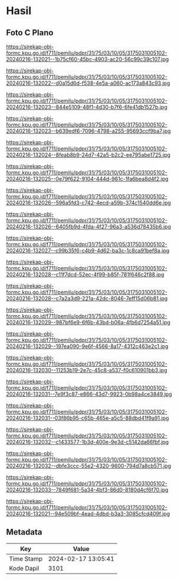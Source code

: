 # Hasil

## Foto C Plano

https://sirekap-obj-formc.kpu.go.id/f711/pemilu/pdpr/31/75/03/10/05/3175031005102-20240216-132021--1b75cf60-45bc-4903-ac20-56c99c39c107.jpg

https://sirekap-obj-formc.kpu.go.id/f711/pemilu/pdpr/31/75/03/10/05/3175031005102-20240216-132022--d0a15d6d-f538-4e5a-a060-ac173a843c93.jpg

https://sirekap-obj-formc.kpu.go.id/f711/pemilu/pdpr/31/75/03/10/05/3175031005102-20240216-132023--844e5109-48f1-4d30-b7f6-6fe41db1527b.jpg

https://sirekap-obj-formc.kpu.go.id/f711/pemilu/pdpr/31/75/03/10/05/3175031005102-20240216-132023--b639edf6-7096-4798-a255-95693ccf9ba7.jpg

https://sirekap-obj-formc.kpu.go.id/f711/pemilu/pdpr/31/75/03/10/05/3175031005102-20240216-132024--8feab8b9-24d7-42a5-b2c2-ee795abe1725.jpg

https://sirekap-obj-formc.kpu.go.id/f711/pemilu/pdpr/31/75/03/10/05/3175031005102-20240216-132025--0e79f622-9104-444d-961c-1fa6bea8d4f2.jpg

https://sirekap-obj-formc.kpu.go.id/f711/pemilu/pdpr/31/75/03/10/05/3175031005102-20240216-132026--596a5fd3-c742-4ecd-a59b-374c1540dd6e.jpg

https://sirekap-obj-formc.kpu.go.id/f711/pemilu/pdpr/31/75/03/10/05/3175031005102-20240216-132026--6405fb9d-4fda-4f27-96a3-a536d78435b6.jpg

https://sirekap-obj-formc.kpu.go.id/f711/pemilu/pdpr/31/75/03/10/05/3175031005102-20240216-132027--c99b35f6-c4b9-4d62-ba3c-1c8ca91bef8a.jpg

https://sirekap-obj-formc.kpu.go.id/f711/pemilu/pdpr/31/75/03/10/05/3175031005102-20240216-132028--c11f7dcd-52ec-4f99-b85f-781f646c2f88.jpg

https://sirekap-obj-formc.kpu.go.id/f711/pemilu/pdpr/31/75/03/10/05/3175031005102-20240216-132028--c7a2a3d9-221a-42dc-8046-7eff15d06b81.jpg

https://sirekap-obj-formc.kpu.go.id/f711/pemilu/pdpr/31/75/03/10/05/3175031005102-20240216-132029--987bf6e9-6f6b-43bd-b06a-4fb6d7254a51.jpg

https://sirekap-obj-formc.kpu.go.id/f711/pemilu/pdpr/31/75/03/10/05/3175031005102-20240216-132029--197ea090-9e6f-4566-8a17-4312c463e2c1.jpg

https://sirekap-obj-formc.kpu.go.id/f711/pemilu/pdpr/31/75/03/10/05/3175031005102-20240216-132030--11253b19-2e7c-45c8-a537-f0c610901bb3.jpg

https://sirekap-obj-formc.kpu.go.id/f711/pemilu/pdpr/31/75/03/10/05/3175031005102-20240216-132031--7e9f3c87-e866-43d7-9923-0b98a4ce3849.jpg

https://sirekap-obj-formc.kpu.go.id/f711/pemilu/pdpr/31/75/03/10/05/3175031005102-20240216-132031--03f86b95-c65b-465e-a5c5-88dbd41f9a91.jpg

https://sirekap-obj-formc.kpu.go.id/f711/pemilu/pdpr/31/75/03/10/05/3175031005102-20240216-132032--c1433577-1b3d-400e-9e3d-c5142da66fbf.jpg

https://sirekap-obj-formc.kpu.go.id/f711/pemilu/pdpr/31/75/03/10/05/3175031005102-20240216-132032--dbfe3ccc-55e2-4320-9600-794d7a8cb571.jpg

https://sirekap-obj-formc.kpu.go.id/f711/pemilu/pdpr/31/75/03/10/05/3175031005102-20240216-132033--7849f681-5a34-4bf3-86d0-8180d4cf6f70.jpg

https://sirekap-obj-formc.kpu.go.id/f711/pemilu/pdpr/31/75/03/10/05/3175031005102-20240216-132021--94e509bf-4ead-4dbd-b3a3-3085cfcd409f.jpg


## Metadata

| Key        | Value               |
| ---------- | ------------------- |
| Time Stamp | 2024-02-17 13:05:41 |
| Kode Dapil | 3101                |



